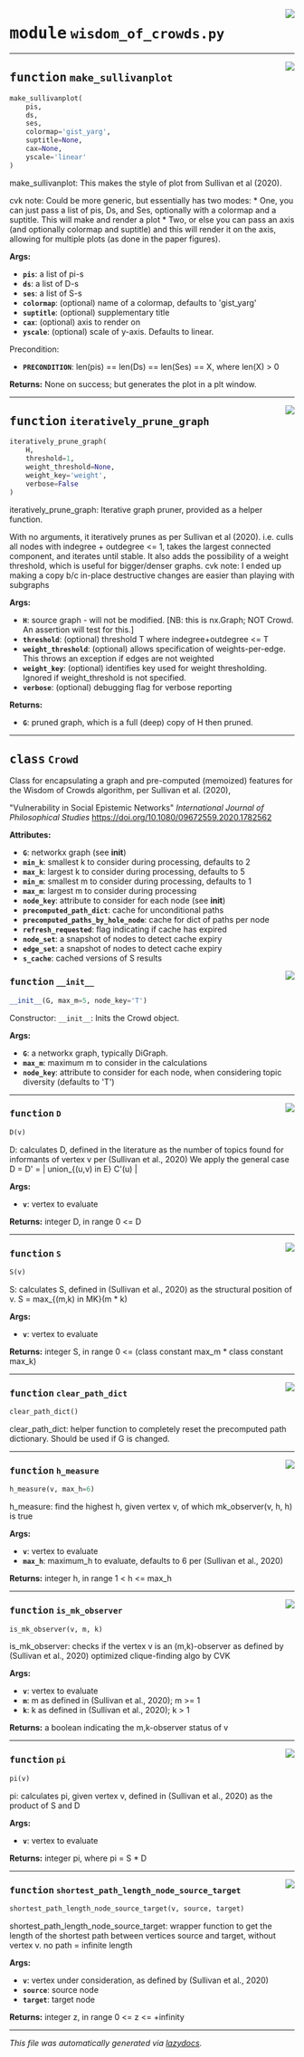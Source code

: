 <!-- markdownlint-disable -->

<a href="../wisdom_of_crowds.py#L0"><img align="right" style="float:right;" src="https://img.shields.io/badge/-source-cccccc?style=flat-square"></a>

# <kbd>module</kbd> `wisdom_of_crowds.py`





---

<a href="../wisdom_of_crowds.py#L370"><img align="right" style="float:right;" src="https://img.shields.io/badge/-source-cccccc?style=flat-square"></a>

## <kbd>function</kbd> `make_sullivanplot`

```python
make_sullivanplot(
    pis,
    ds,
    ses,
    colormap='gist_yarg',
    suptitle=None,
    cax=None,
    yscale='linear'
)
```

make_sullivanplot: This makes the style of plot from Sullivan et al (2020). 

cvk note: Could be more generic, but essentially has two modes: * One, you can just pass a list of pis, Ds, and Ses, optionally with a colormap and a suptitle.  This will make and render a plot * Two, or else you can pass an axis (and optionally colormap and suptitle)  and this will render it on the axis, allowing for multiple plots (as done in the paper figures). 



**Args:**
 
 - <b>`pis`</b>:  a list of pi-s 
 - <b>`ds`</b>:   a list of D-s 
 - <b>`ses`</b>:  a list of S-s 
 - <b>`colormap`</b>:  (optional) name of a colormap, defaults to 'gist_yarg' 
 - <b>`suptitle`</b>:  (optional) supplementary title 
 - <b>`cax`</b>:   (optional) axis to render on 
 - <b>`yscale`</b>:  (optional) scale of y-axis. Defaults to linear. 

Precondition: 
 - <b>`PRECONDITION`</b>:  len(pis) == len(Ds) == len(Ses) == X, where len(X) > 0 



**Returns:**
 None on success; but generates the plot in a plt window. 


---

<a href="../wisdom_of_crowds.py#L483"><img align="right" style="float:right;" src="https://img.shields.io/badge/-source-cccccc?style=flat-square"></a>

## <kbd>function</kbd> `iteratively_prune_graph`

```python
iteratively_prune_graph(
    H,
    threshold=1,
    weight_threshold=None,
    weight_key='weight',
    verbose=False
)
```

iteratively_prune_graph: Iterative graph pruner, provided as a helper function. 

With no arguments, it iteratively prunes as per Sullivan et al (2020). i.e. culls all nodes with indegree + outdegree <= 1, takes the largest connected component, and iterates until stable. It also adds the possibility of a weight threshold, which is useful for bigger/denser graphs. cvk note: I ended up making a copy b/c in-place destructive changes are easier than playing with subgraphs 



**Args:**
 
 - <b>`H`</b>:  source graph - will not be modified. [NB: this is nx.Graph; NOT Crowd. An assertion will test for this.] 
 - <b>`threshold`</b>:  (optional) threshold T where indegree+outdegree <= T 
 - <b>`weight_threshold`</b>:  (optional) allows specification of weights-per-edge. This throws an exception if edges are not weighted 
 - <b>`weight_key`</b>:  (optional) identifies key used for weight thresholding. Ignored if weight_threshold is not specified. 
 - <b>`verbose`</b>:  (optional) debugging flag for verbose reporting 



**Returns:**
 
 - <b>`G`</b>:  pruned graph, which is a full (deep) copy of H then pruned. 


---

## <kbd>class</kbd> `Crowd`
Class for encapsulating a graph and pre-computed (memoized) features for the Wisdom of Crowds algorithm, per Sullivan et al. (2020), 

"Vulnerability in Social Epistemic Networks" *International Journal of Philosophical Studies* https://doi.org/10.1080/09672559.2020.1782562 



**Attributes:**
 
 - <b>`G`</b>:  networkx graph (see __init__) 
 - <b>`min_k`</b>:  smallest k to consider during processing, defaults to 2 
 - <b>`max_k`</b>:  largest k to consider during processing, defaults to 5 
 - <b>`min_m`</b>:  smallest m to consider during processing, defaults to 1 
 - <b>`max_m`</b>:  largest m to consider during processing 
 - <b>`node_key`</b>:  attribute to consider for each node (see __init__)         
 - <b>`precomputed_path_dict`</b>:  cache for unconditional paths 
 - <b>`precomputed_paths_by_hole_node`</b>:  cache for dict of paths per node 
 - <b>`refresh_requested`</b>:  flag indicating if cache has expired 
 - <b>`node_set`</b>:  a snapshot of nodes to detect cache expiry 
 - <b>`edge_set`</b>:  a snapshot of nodes to detect cache expiry 
 - <b>`s_cache`</b>:  cached versions of S results 

<a href="../wisdom_of_crowds.py#L33"><img align="right" style="float:right;" src="https://img.shields.io/badge/-source-cccccc?style=flat-square"></a>

### <kbd>function</kbd> `__init__`

```python
__init__(G, max_m=5, node_key='T')
```

Constructor:  `__init__`: Inits the Crowd object. 



**Args:**
 
 - <b>`G`</b>:  a networkx graph, typically DiGraph. 
 - <b>`max_m`</b>:  maximum m to consider in the calculations 
 - <b>`node_key`</b>:  attribute to consider for each node, when considering topic diversity (defaults to 'T') 




---

<a href="../wisdom_of_crowds.py#L297"><img align="right" style="float:right;" src="https://img.shields.io/badge/-source-cccccc?style=flat-square"></a>

### <kbd>function</kbd> `D`

```python
D(v)
```

D: calculates D, defined in the literature as the number of topics found for  informants of vertex v per (Sullivan et al., 2020)  We apply the general case D = D' = | union_{(u,v) in E} C'(u) |  



**Args:**
 
 - <b>`v`</b>:  vertex to evaluate 



**Returns:**
 integer D, in range 0 <= D 

---

<a href="../wisdom_of_crowds.py#L261"><img align="right" style="float:right;" src="https://img.shields.io/badge/-source-cccccc?style=flat-square"></a>

### <kbd>function</kbd> `S`

```python
S(v)
```

S: calculates S, defined in (Sullivan et al., 2020) as the structural position of v.   S = max_{(m,k) in MK}(m * k)  



**Args:**
 
 - <b>`v`</b>:  vertex to evaluate 



**Returns:**
 integer S, in range 0 <= (class constant max_m * class constant max_k) 

---

<a href="../wisdom_of_crowds.py#L351"><img align="right" style="float:right;" src="https://img.shields.io/badge/-source-cccccc?style=flat-square"></a>

### <kbd>function</kbd> `clear_path_dict`

```python
clear_path_dict()
```

clear_path_dict: helper function to completely reset the precomputed path dictionary. Should be used if G is changed. 

---

<a href="../wisdom_of_crowds.py#L335"><img align="right" style="float:right;" src="https://img.shields.io/badge/-source-cccccc?style=flat-square"></a>

### <kbd>function</kbd> `h_measure`

```python
h_measure(v, max_h=6)
```

h_measure: find the highest h, given vertex v, of which mk_observer(v, h, h) is true 



**Args:**
 
 - <b>`v`</b>:  vertex to evaluate 
 - <b>`max_h`</b>:  maximum_h to evaluate, defaults to 6 per (Sullivan et al., 2020) 



**Returns:**
 integer h, in range 1 < h <= max_h 

---

<a href="../wisdom_of_crowds.py#L160"><img align="right" style="float:right;" src="https://img.shields.io/badge/-source-cccccc?style=flat-square"></a>

### <kbd>function</kbd> `is_mk_observer`

```python
is_mk_observer(v, m, k)
```

is_mk_observer: checks if the vertex v is an (m,k)-observer as defined by (Sullivan et al., 2020)  optimized clique-finding algo by CVK 



**Args:**
 
 - <b>`v`</b>:  vertex to evaluate 
 - <b>`m`</b>:  m as defined in (Sullivan et al., 2020); m >= 1 
 - <b>`k`</b>:  k as defined in (Sullivan et al., 2020); k > 1 



**Returns:**
 a boolean indicating the m,k-observer status of v 

---

<a href="../wisdom_of_crowds.py#L322"><img align="right" style="float:right;" src="https://img.shields.io/badge/-source-cccccc?style=flat-square"></a>

### <kbd>function</kbd> `pi`

```python
pi(v)
```

pi: calculates pi, given vertex v, defined in (Sullivan et al., 2020) as the product of S and D 



**Args:**
 
 - <b>`v`</b>:  vertex to evaluate 



**Returns:**
 integer pi, where pi = S * D 

---

<a href="../wisdom_of_crowds.py#L138"><img align="right" style="float:right;" src="https://img.shields.io/badge/-source-cccccc?style=flat-square"></a>

### <kbd>function</kbd> `shortest_path_length_node_source_target`

```python
shortest_path_length_node_source_target(v, source, target)
```

shortest_path_length_node_source_target: wrapper function to get the length of the  shortest path between vertices source and target, without vertex v.  no path = infinite length  



**Args:**
 
 - <b>`v`</b>:  vertex under consideration, as defined by (Sullivan et al., 2020) 
 - <b>`source`</b>:  source node 
 - <b>`target`</b>:  target node 



**Returns:**
 integer z, in range 0 <= z <= +infinity 




---

_This file was automatically generated via [lazydocs](https://github.com/ml-tooling/lazydocs)._
